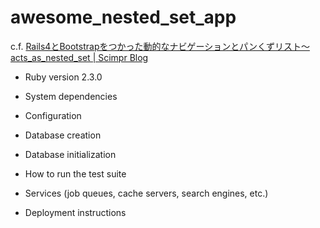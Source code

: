 # awesome_nested_set_app

c.f. [Rails4とBootstrapをつかった動的なナビゲーションとパンくずリスト〜acts_as_nested_set | Scimpr Blog](http://blog.scimpr.com/2014/11/30/rails4%E3%81%A8bootstrap%E3%82%92%E3%81%A4%E3%81%8B%E3%81%A3%E3%81%9F%E5%8B%95%E7%9A%84%E3%81%AA%E3%83%8A%E3%83%93%E3%82%B2%E3%83%BC%E3%82%B7%E3%83%A7%E3%83%B3%E3%81%A8%E3%83%91%E3%83%B3%E3%81%8F/)

* Ruby version
2.3.0

* System dependencies

* Configuration

* Database creation

* Database initialization

* How to run the test suite

* Services (job queues, cache servers, search engines, etc.)

* Deployment instructions
